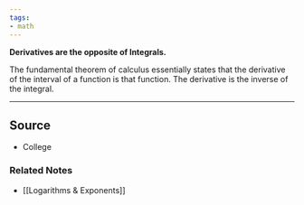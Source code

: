 ```yaml
---
tags:
- math
---
```

**Derivatives are the opposite of Integrals.**

The fundamental theorem of calculus essentially states that the derivative of the interval of a function is that function. The derivative is the inverse of the integral. 

---

## Source
- College

### Related Notes
- [[Logarithms & Exponents]]